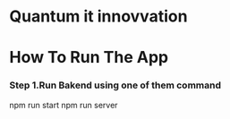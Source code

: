 # Quantum it innovvation

# How To Run The App

### Step  1.Run Bakend using one of them command 
npm run start
npm run server

